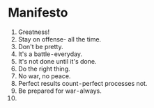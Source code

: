 # Manifesto
1. Greatness!
2. Stay on offense- all the time.
3. Don't be pretty.
4. It's a battle - everyday.
5. It's not done until it's done.
6. Do the right thing.
7. No war, no peace.
8. Perfect results count - perfect processes not.
9. Be prepared for war - always.
10. 
